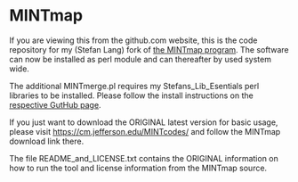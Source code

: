 # MINTmap
If you are viewing this from the github.com website, this is the code repository for my (Stefan Lang) fork of <a href="https://github.com/TJU-CMC-Org/MINTmap">the MINTmap program</a>.
The software can now be installed as perl module and can thereafter by used system wide.

The additional MINTmerge.pl requires my Stefans_Lib_Esentials perl libraries to be installed. Please follow the install instructions on the <a href="https://github.com/stela2502/Stefans_Lib_Esentials">respective GutHub page</a>.

If you just want to download the ORIGINAL latest version for basic usage, please visit https://cm.jefferson.edu/MINTcodes/ and follow the MINTmap download link there.

The file README_and_LICENSE.txt contains the ORIGINAL information on how to run the tool and license information from the MINTmap source.
